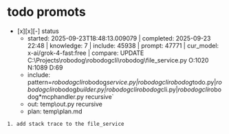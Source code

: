 

# todo  promots
- [x][x][-] status
  - started: 2025-09-23T18:48:13.009079 | completed: 2025-09-23 22:48 | knowledge: 7 | include: 45938 | prompt: 47771 | cur_model: x-ai/grok-4-fast:free | compare: UPDATE C:\Projects\robodog\robodogcli\robodog\file_service.py O:1020 N:1089 D:69 
  - include: pattern=*robodogcli*robodog*service.py|*robodogcli*robodog*todo.py|*robodogcli*robodog*builder.py|*robodogcli*robodog*cli.py|*robodogcli*robodog*mcphandler.py    recursive`
  - out: temp\out.py recursive
  - plan: temp\plan.md
```knowledge
1. add stack trace to the file_service
```